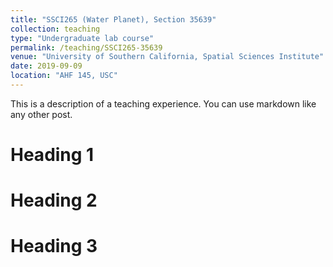 ```yaml
---
title: "SSCI265 (Water Planet), Section 35639"
collection: teaching
type: "Undergraduate lab course"
permalink: /teaching/SSCI265-35639
venue: "University of Southern California, Spatial Sciences Institute"
date: 2019-09-09
location: "AHF 145, USC"
---
```


This is a description of a teaching experience. You can use markdown like any other post.

Heading 1
======

Heading 2
======

Heading 3
======
